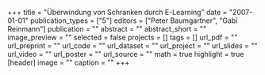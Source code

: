 +++
title = "Überwindung von Schranken durch E-Learning"
date = "2007-01-01"
publication_types = ["5"]
editors = ["Peter Baumgartner", "Gabi Reinmann"]
publication = ""
abstract = ""
abstract_short = ""
image_preview = ""
selected = false
projects = []
tags = []
url_pdf = ""
url_preprint = ""
url_code = ""
url_dataset = ""
url_project = ""
url_slides = ""
url_video = ""
url_poster = ""
url_source = ""
math = true
highlight = true
[header]
image = ""
caption = ""
+++
